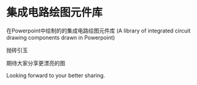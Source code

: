 # 集成电路绘图元件库  
在Powerpoint中绘制的的集成电路绘图元件库 (A library of integrated circuit drawing components drawn in Powerpoint)

抛砖引玉

期待大家分享更漂亮的图

Looking forward to your better sharing.
